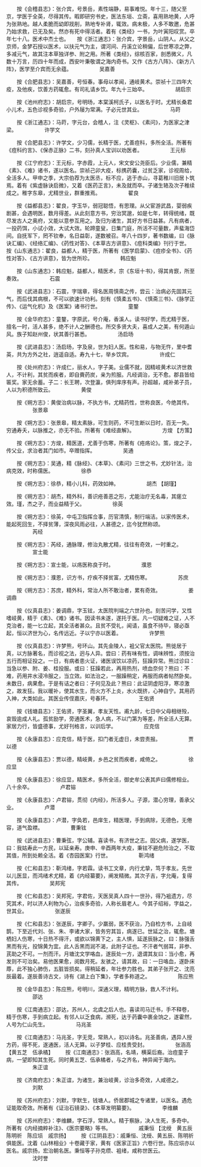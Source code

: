 <!-- { "loadSidebar": true } -->
　　按《会稽县志》：张介宾，号景岳，素性端静，易事难悦。年十三，随父至京，学医于全英，尽得其传。暇即研穷书史，医法东垣、立斋，喜用熟地黄，人呼为张熟地。越人柔脆而幼即戕削，熟地专补肾，辄效。病未极，人多不敢邀，危甚乃始求救，已无及矣。然亦有死中得活者。着有《类经》一书，为叶寅阳叹赏。卒年七十八。医术中杰士也。　　按《浙江通志》：张介宾，字景岳，山阴人。从父之京师，金梦石授以医术，以扶元气为主，谓河间、丹溪立论稍偏，后世寒凉之弊，多减元气，故其注本草独详参、附之用。所著《类经》，综核百家，剖悉微义，凡数十万言，历四十年而成，西安叶秉敬谓之海内奇书。又作《古方八阵》、《新方八阵》，医学至介宾而无余蕴。
　　　　　吴嘉善

　　按《合肥县志》：吴嘉善，号恒春。事母以孝闻，通岐黄术。崇祯十三四年大疫，及他疾，饮善方药辄愈。有司礼请乡饮。年九十三始卒。
　　　　　胡启宗

　　按《池州府志》：胡启宗，号明旸，本棠溪柯氏子，以医名于时。尤精长桑君小儿术，五色诊视多奇验，户外屦为常满。子必元世其业。
　　　　　马莳

　　按《浙江通志》：马莳，字元台，会稽人，注《灵枢》、《素问》，为医家之津梁。
　　　　　许学文

　　按《合肥县志》：许学文，少习儒，长精于医，尤善痘科，多所全活。所著有《痘科约言》、《保赤正脉》二书，刻孙真人宝训以劝医者。
　　　　　王元标

　　按《江宁府志》：王元标，字赤霞，上元人，宋文安公尧臣后。少业儒，兼精《素》、《难》诸书，遂以医名。崇祯己卯大疫，标携药囊，过贫乏家，诊视周给，全活多人。甲申之季，大宗伯荐为太医丞，标不应，逃于赤山，寻葛稚川旧居卜筑焉。着有《紫虚脉诀启微》，又着《医药正言》，未及就而卒。子诸生辂及次子稚续成之。稚字东皋，尤精世业，群重推焉。
　　　　　翟良

　　按《益都县志》：翟良，字玉华，弱冠聪悟，有思理。从父宦游武昌，婴弱疾剧甚，会遇明医，数月得差。从此刻意方书，穷治冥邈，如是七年，转得统绪，既尽发古人之奥府，又能以意参互用之。及归为诸生，其好方书日益甚。凡有病者，一投药饵，小试小效，大试大效。轮蹄童叟，日集门庭，所活不可量数，声蜚海岱间。自抚军下，罔不钦奉，名日益彰，遂数被召。年八十四岁，著书数编，曰《脉诀汇编》、《经络汇编》、《药性对答》、《本草古方讲意》、《痘科类编》刊行于世。　　按《山东通志》：翟良，益都人，精于医，所著有《医学启蒙》、《痘疹全书》、《药性对答》、《古方讲意》，皆为世所珍。
　　　　　韩应魁

　　按《山东通志》：韩应魁，益都人，精医术，宗《东垣十书》，得其肯窾，所至奏效。
　　　　　石震

　　按《武进县志》：石震，字瑞章，得名医周慎斋之传，尝云：治病必先固其元气，而后伐其病根，不可以欲速计功利。刻有《慎柔五书》、《慎斋三书》、《脉学正传》、《运气化机》及《医案》诸书行世。
　　　　　童鍪

　　按《金华府志》：童鍪，字原武，号介庵，香溪人。读书好学，而尤精于医，擅名一时，活人甚多，绝不计人之酬德也。所交多贤大夫，喜成人之美，有何遁山风。族子知赵州俊，状其善行甚悉。
　　　　　汤启旸

　　按《武进县志》：汤启旸，字及泉，世为妇人医。性和易，与物无忤，里中耆英，共为方外之社，逍遥自适。寿九十七，举乡饮宾。
　　　　　许成仁

　　按《处州府志》：许成仁，丽水人，字子美。业儒不就，因精岐黄术以济世救人，不计利，其贫而疾者，即自賷药炭，亲为煎服。凡经调治，无不愈。郡县皆给匾奖。家无余蓄。子二：长王聘，次登瀛，俱列庠序有声。孙超越，咸补弟子员，人以为积德所致云。
　　　　　黄俊

　　按《朔方志》：黄俊治病以脉，不执方书，尤精药性，世称良医，今绝其传。
　　　　　张景皋

　　按《朔方志》：张景皋，精太素脉，可生则药，不可生断以日时，百无一失。穷通寿夭，以脉推之，亦无不验。所著有《难经直解》。
　　　　　方焌 【方策】

　　按《朔方志》：方焌，精医道，尤善于伤寒，所著有《疮疡论》。策，焌之子，传父业，求治者其门如市。卒赠指挥。
　　　　　吴通

　　按《朔方志》：吴通，精《脉经》、《本草》、《素问》三世之书，尤妙针法，治病克效，时称儒医。
　　　　　徐恭

　　按《朔方志》：徐恭，精小儿科，药效如神。
　　　　　胡杰 【胡瑾】

　　按《朔方志》：胡杰，精外科，善识疮善恶之形，尤能治疗无名毒，其瘥立效。瑾，杰之子，而业益精于父。
　　　　　徐英

　　按《朔方志》：徐英，中屯卫指挥佥事，历官清慎，制行端洁。以家传医术，能起死回生，不择贫薄，深夜风雨必往，人甚德之，迄今犹然称颂。
　　　　　芮经

　　按《朔方志》：芮经，通脉理，修治丸散尤精，往往有奇效，一时重之。
　　　　　宣士能

　　按《朔方志》：宣士能，以疡医称良于时。
　　　　　濮恩

　　按《朔方志》：濮恩，识方书，疗疾不择贫富，尤精伤寒。
　　　　　苏庶

　　按《朔方志》：苏庶，精外科，常治人所不敢治者，累有奇效。
　　　　　姜调鼎

　　按《仪真县志》：姜调鼎，字玉铉，太医院判端之六世孙也。刻苦问学，又性嗜岐黄，精于《素》、《难》诸书。因读书未遂，遂托于医。凡一切疑难之证，人不克治者，能一匕立起，其全活者甚众。且贫不受礼，闻请，虽食不待毕，寝必亟起，恒以济世为心，名传远近。子以宁亦以医着。
　　　　　许梦熊

　　按《仪真县志》：许梦熊，号环山。其先金陵人，袓父官太医院。熊徙居于真，以方脉著名，而诊视之法，迥与人异。尝曰：药有味有性，调味辨性，须按治五行而相证投之。一日，有病者患火证，诸医误饮以凉药，狂躁异常。熊过诊曰：当急以参、附、姜、桂投服。或曰：狂躁若此，再用热剂，喷血奈何？熊曰：不难，药用井水浸冷服之，当立效。如法治之，一服躁稍定，再服而病者帖然卧矣。未数日，病果愈。于是有诘之者曰：子何见及此？熊曰：此证阴虚阳浮，寒凉激之，故发狂。我以暖补，使其水生，而火方不上炎，水火既挤，心神自宁。其用药入神，大类如此。其医业传侄嘉庆，号春环。
　　　　　王佑贤

　　按《钱塘县志》：王佑贤，字圣翼，孝友天性。甫九龄，七日中父母相继殁，哀毁逾成人礼。孤贫励学，旁通医术，急人病，不以门第为等差，所全活人无算。家居力行，皆盛德事，尤好刊格言，以训后学。
　　　　　应克信

　　按《永康县志》：应克信，精于医，扣门者无虚日，未尝责报。
　　　　　贾以德

　　按《永康县志》：贾以德，精岐黄，乡邑之贫而疾者，咸倚之。
　　　　　徐应显

　　按《永康县志》：徐应显，精医术，多所全活，御史牟公表其庐曰儒修相业。八十余卒。
　　　　　卢君镕

　　按《永康县志》：卢君镕，贯彻《内经》，所活多人。子源，潜心穷理，善承父业。
　　　　　卢潜

　　按《永康县志》：卢潜，字奂若，邑庠生，精医理，手到病除，无德色，无倦容，道气盈襟。
　　　　　曹秉铉

　　按《武进县志》：曹秉弦，字公辅。喜读书，有济世之志。因父病，遂学医，曰：我姑寿此一方民，以延亲寿。庚申、辛酉两年大疫，秉铉不避危险治之，不取其值，所到处赖全活。着《杏园医案》行世。
　　　　　靳鸿绪

　　按《仁和县志》：靳鸿绪，字若霖。读书工文章，内行尤挚，笃于孝友。先世以儿医显，而鸿绪术尤精，着《内经纂要》，阐发精微。其次子吉，字允庵，复得其传。
　　　　　吴邦宪

　　按《仁和县志》：吴邦宪，字君佐，天医吴真人四十一世孙，得乃袓遗方，尽究其术，时以济人利物为心，治疾多奇验，人称长眉老人。今其子绍裕，字益之，世其业。
　　　　　张遂辰

　　按《仁和县志》：张遂辰，字卿子。少羸弱，医不获治，乃自检方书，上自岐鹊，下至近代刘、张、朱、李诸大家，皆务穷其旨，病遂已。世延之治，辄愈。塘栖妇人伤寒，十日热不得汗，或欲以锦黄下之，主人惧，延遂辰脉之，曰：脉强舌黑而有光，投锦黄为宜。此人舌黑而润不渴，此附子证也。不汗者气弱耳，非参、芪助之不可。一剂而汗。月塘沈文学咯血，遂辰处一方，退谓其友曰：当小愈，再发则不可治矣。易他医果愈，阅数月死。友骇之，请其故，曰：一日咯血，遂卧床蓐，此不独心肺伤，五脏皆损矣。得稍延者，年壮参力胜也。其弟子张开之、沈亮辰最着。遂辰善诗古文，诗有《湖上白下集》，学者多称道之。
　　　　　陈应熊

　　按《金华县志》：陈应熊，号明川，深通义理，精明方脉，救人不计利。
　　　　　邵达

　　按《江南通志》：邵达，苏州人，北虞之后人也。喜读司马迁书，手不释卷，精于伤寒，手到病立起。有邻人以乏食病，濒死，达于药囊中裹金饷之，遂霍然，人号为仁山先生。
　　　　　马兆圣

　　按《江南通志》：马兆圣，字无竞，常熟人，初以诗名。兆圣善病，遇异人授方药，得不死，遂通医，活人无算。以子梦桂、应桂贵受封。
　　　　　张涵高 【黄五芝　伍承橘】
　　按《江南通志》：张涵高，名靖，横渠后裔。治痘童子病，一望即知其生死。同时黄五芝、伍承橘者，与之齐名，神异闻于海内。
　　　　　朱正谊

　　按《济南府志》：朱正谊，为诸生，兼治岐黄，诊治多奇效，人咸德之。
　　　　　刘默

　　按《苏州府志》：刘默，字默生，钱塘人。侨居郡城之专诸里，以医名。遇危证能取奇效。所著有《证治石镜录》、《本草发明纂要》。
　　　　　李维麟

　　按《苏州府志》：李维麟，字石浮，常熟人。精于察脉，决人生死，多奇中。所著有《内经摘粹补注》、《医宗要略》等书。
　　　　　戚秉恒 【沈绶　黄五辰　陈明祈　陈应埙　戚宗扬】
　　按《江阴县志》：戚秉恒、沈绶、黄五辰、陈明祈俱能医。沈着《山林相业》十卷藏于家，黄有《医家正旨》六卷行世。陈应埙亦以医名。戚宗扬，宏治朝名医。秉恒等子孙克缵、袓绪，咸称世医云。
　　　　　沈时誉

